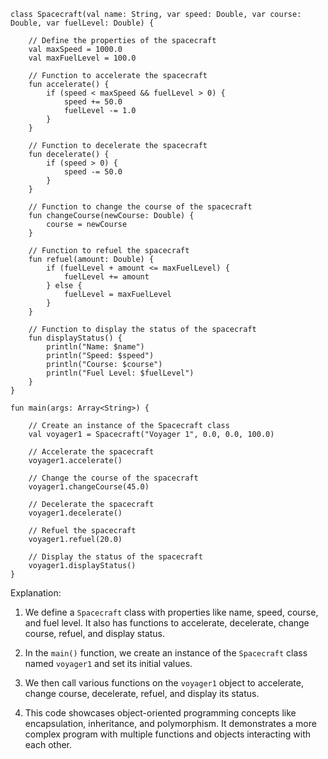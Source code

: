 ```
class Spacecraft(val name: String, var speed: Double, var course: Double, var fuelLevel: Double) {

    // Define the properties of the spacecraft
    val maxSpeed = 1000.0
    val maxFuelLevel = 100.0

    // Function to accelerate the spacecraft
    fun accelerate() {
        if (speed < maxSpeed && fuelLevel > 0) {
            speed += 50.0
            fuelLevel -= 1.0
        }
    }

    // Function to decelerate the spacecraft
    fun decelerate() {
        if (speed > 0) {
            speed -= 50.0
        }
    }

    // Function to change the course of the spacecraft
    fun changeCourse(newCourse: Double) {
        course = newCourse
    }

    // Function to refuel the spacecraft
    fun refuel(amount: Double) {
        if (fuelLevel + amount <= maxFuelLevel) {
            fuelLevel += amount
        } else {
            fuelLevel = maxFuelLevel
        }
    }

    // Function to display the status of the spacecraft
    fun displayStatus() {
        println("Name: $name")
        println("Speed: $speed")
        println("Course: $course")
        println("Fuel Level: $fuelLevel")
    }
}

fun main(args: Array<String>) {

    // Create an instance of the Spacecraft class
    val voyager1 = Spacecraft("Voyager 1", 0.0, 0.0, 100.0)

    // Accelerate the spacecraft
    voyager1.accelerate()

    // Change the course of the spacecraft
    voyager1.changeCourse(45.0)

    // Decelerate the spacecraft
    voyager1.decelerate()

    // Refuel the spacecraft
    voyager1.refuel(20.0)

    // Display the status of the spacecraft
    voyager1.displayStatus()
}
```

Explanation:

1. We define a `Spacecraft` class with properties like name, speed, course, and fuel level. It also has functions to accelerate, decelerate, change course, refuel, and display status.

2. In the `main()` function, we create an instance of the `Spacecraft` class named `voyager1` and set its initial values.

3. We then call various functions on the `voyager1` object to accelerate, change course, decelerate, refuel, and display its status.

4. This code showcases object-oriented programming concepts like encapsulation, inheritance, and polymorphism. It demonstrates a more complex program with multiple functions and objects interacting with each other.